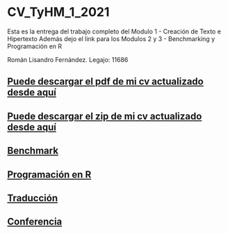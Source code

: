 # CV_TyHM_1_2021

Esta es la entrega del trabajo completo del Modulo 1 - Creación de Texto e Hipertexto
Además dejo el link para los Modulos 2 y 3 - Benchmarking y Programación en R
<p>

Román Lisandro Fernández. Legajo: 11686
<p>

<a href="https://drive.google.com/file/d/1pRtKwjzcbOsxKhaU5gh40v1cGolBME3R/view?usp=sharing" target="blank">
      <h2>Puede descargar el pdf de mi cv actualizado desde aquí</h2>
    </a>
<a href="https://drive.google.com/file/d/1zUGiEbG2Vlrtq-7fNqX7jBaAwVhjYsyW/view?usp=sharing" target="blank">
      <h2>Puede descargar el zip de mi cv actualizado desde aquí</h2>
    </a>

<a href="https://drive.google.com/file/d/1gZayZreckpmXCQdYTaNzng4cUBcM2pSd/view?usp=sharing" target="blank">
      <h2>Benchmark</h2>
    </a>
      
<a href="https://drive.google.com/file/d/1dOSCWtH8LKP4Q76uvXe4TuK2pT4tgTaH/view?usp=sharing" target="blank">
      <h2>Programación en R</h2>
    </a>
      
<a href="https://drive.google.com/file/d/1OnD7nOmgWWLSHxkdEMDfES5iHByk8H1_/view?usp=sharingg" target="blank">
      <h2>Traducción</h2>
    </a>
<a href="https://drive.google.com/file/d/1BzA1S9dBP9PhbXexNRFs-F0yRFSj6E2X/view?usp=sharing" target="blank">
      <h2>Conferencia</h2>
    </a>
